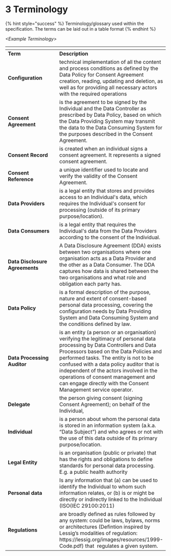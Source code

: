 # 3 Terminology

{% hint style="success" %}
Terminology/glossary used within the specification. The terms can be laid out in a table format
{% endhint %}

_\<Example Terminology>_

<table data-header-hidden><thead><tr><th width="234"></th><th></th></tr></thead><tbody><tr><td><strong>Term</strong></td><td><strong>Description</strong></td></tr><tr><td><strong>Configuration</strong></td><td>technical implementation of all the content and process conditions as defined by the Data Policy for Consent Agreement creation, reading, updating and deletion, as well as for providing all necessary actors with the required operations</td></tr><tr><td><strong>Consent Agreement</strong></td><td>is the agreement to be signed by the Individual and the Data Controller as prescribed by Data Policy, based on which the Data Providing System may transmit the data to the Data Consuming System for the purposes described in the Consent Agreement.</td></tr><tr><td><strong>Consent Record</strong></td><td>is created when an individual signs a consent agreement. It represents a signed consent agreement.</td></tr><tr><td><strong>Consent Reference</strong></td><td>a unique identifier used to locate and verify the validity of the Consent Agreement.</td></tr><tr><td><strong>Data Providers</strong></td><td>is a legal entity that stores and provides access to an Individual's data, which requires the Individual's consent for processing (outside of its primary purpose/location).</td></tr><tr><td><strong>Data Consumers</strong></td><td>is a legal entity that requires the Individual's data from the Data Providers according to the consent of the Individual.</td></tr><tr><td><strong>Data Disclosure Agreements</strong></td><td>A Data Disclosure Agreement (DDA) exists between two organisations where one organisation acts as a Data Provider and the other as a Data Consumer. The DDA captures how data is shared between the two organisations and what role and obligation each party has.</td></tr><tr><td><strong>Data Policy</strong></td><td>is a formal description of the purpose, nature and extent of consent-based personal data processing, covering the configuration needs by Data Providing System and Data Consuming System and the conditions defined by law.</td></tr><tr><td><strong>Data Processing Auditor</strong></td><td>is an entity (a person or an organisation) verifying the legitimacy of personal data processing by Data Controllers and Data Processors based on the Data Policies and performed tasks. The entity is not to be confused with a data policy auditor that is independent of the actors involved in the operations of consent management and can engage directly with the Consent Management service operator.</td></tr><tr><td><strong>Delegate</strong></td><td>the person giving consent (signing Consent Agreement); on behalf of the Individual,</td></tr><tr><td><strong>Individual</strong></td><td>is a person about whom the personal data is stored in an information system (a.k.a. “Data Subject”) and who agrees or not with the use of this data outside of its primary purpose/location.</td></tr><tr><td><strong>Legal Entity</strong></td><td>is an organisation (public or private) ​that has the rights and obligations to define standards for personal data processing. E.g. a public health authority</td></tr><tr><td><strong>Personal data</strong></td><td>Is any information that (a) can be used to identify the Individual to whom such information relates, or (b) is or might be directly or indirectly linked to the Individual (ISO(IEC 29100:2011)</td></tr><tr><td><strong>Regulations</strong></td><td>are broadly defined as rules followed by any system: could be laws, bylaws, ​norms or architectures (Defintion inspired by Lessig’s modalities of regulation: https://lessig.org/images/resources/1999-Code.pdf) that ​ regulates a given system.</td></tr></tbody></table>
